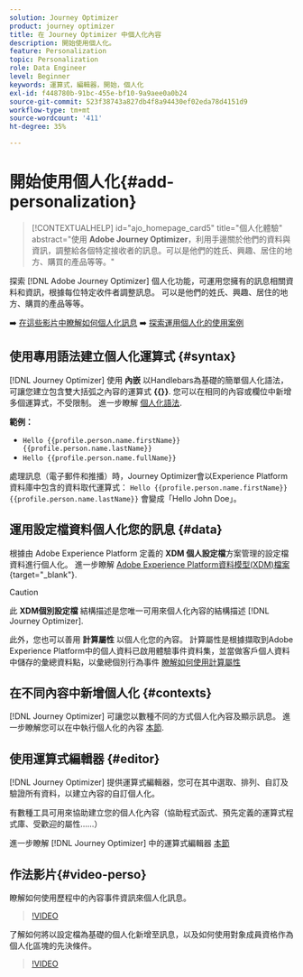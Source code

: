 ```yaml
---
solution: Journey Optimizer
product: journey optimizer
title: 在 Journey Optimizer 中個人化內容
description: 開始使用個人化。
feature: Personalization
topic: Personalization
role: Data Engineer
level: Beginner
keywords: 運算式，編輯器，開始，個人化
exl-id: f448780b-91bc-455e-bf10-9a9aee0a0b24
source-git-commit: 523f38743a827db4f8a94430ef02eda78d4151d9
workflow-type: tm+mt
source-wordcount: '411'
ht-degree: 35%

---
```


# 開始使用個人化{#add-personalization}

>[!CONTEXTUALHELP]
>id="ajo_homepage_card5"
>title="個人化體驗"
>abstract="使用 **Adobe Journey Optimizer**，利用手邊關於他們的資料與資訊，調整給各個特定接收者的訊息。可以是他們的姓氏、興趣、居住的地方、購買的產品等等。"


探索 [!DNL Adobe Journey Optimizer] 個人化功能，可運用您擁有的訊息相關資料和資訊，根據每位特定收件者調整訊息。 可以是他們的姓氏、興趣、居住的地方、購買的產品等等。

➡️ [在這些影片中瞭解如何個人化訊息](#video-perso)
➡️ [探索運用個人化的使用案例](personalization-use-case.md)

## 使用專用語法建立個人化運算式 {#syntax}

[!DNL Journey Optimizer] 使用 **內嵌** 以Handlebars為基礎的簡單個人化語法，可讓您建立包含雙大括弧之內容的運算式 **{{}}**. 您可以在相同的內容或欄位中新增多個運算式，不受限制。 進一步瞭解 [個人化語法](personalization-syntax.md).

**範例：**

* `Hello {{profile.person.name.firstName}} {{profile.person.name.lastName}}`
* `Hello {{profile.person.name.fullName}}`

處理訊息（電子郵件和推播）時，Journey Optimizer會以Experience Platform資料庫中包含的資料取代運算式：  `Hello {{profile.person.name.firstName}} {{profile.person.name.lastName}}` 會變成「Hello John Doe」。

## 運用設定檔資料個人化您的訊息 {#data}

根據由 Adobe Experience Platform 定義的 **XDM 個人設定檔**&#x200B;方案管理的設定檔資料進行個人化。 進一步瞭解 [Adobe Experience Platform資料模型(XDM)檔案](https://experienceleague.adobe.com/docs/experience-platform/xdm/home.html?lang=zh-Hant){target="_blank"}.

>[!CAUTION]
>此 **XDM個別設定檔** 結構描述是您唯一可用來個人化內容的結構描述 [!DNL Journey Optimizer].

此外，您也可以善用 **計算屬性** 以個人化您的內容。 計算屬性是根據擷取到Adobe Experience Platform中的個人資料已啟用體驗事件資料集，並當做客戶個人資料中儲存的彙總資料點，以彙總個別行為事件 [瞭解如何使用計算屬性](../audience/computed-attributes.md)

## 在不同內容中新增個人化 {#contexts}

[!DNL Journey Optimizer] 可讓您以數種不同的方式個人化內容及顯示訊息。 進一步瞭解您可以在中執行個人化的內容 [本節](personalization-contexts.md).

## 使用運算式編輯器 {#editor}

[!DNL Journey Optimizer] 提供運算式編輯器，您可在其中選取、排列、自訂及驗證所有資料，以建立內容的自訂個人化。

有數種工具可用來協助建立您的個人化內容（協助程式函式、預先定義的運算式程式庫、受歡迎的屬性……）

進一步瞭解 [!DNL Journey Optimizer] 中的運算式編輯器 [本節](personalization-build-expressions.md)

## 作法影片{#video-perso}

瞭解如何使用歷程中的內容事件資訊來個人化訊息。

>[!VIDEO](https://video.tv.adobe.com/v/334165?quality=12)

了解如何將以設定檔為基礎的個人化新增至訊息，以及如何使用對象成員資格作為個人化區塊的先決條件。

>[!VIDEO](https://video.tv.adobe.com/v/334078?quality=12)
